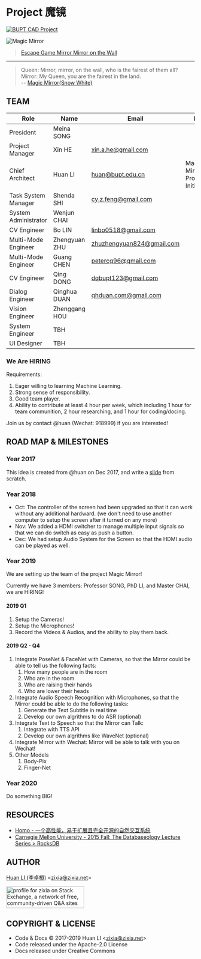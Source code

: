 # Project 魔镜

[![BUPT CAD Project](https://img.shields.io/badge/👀-BUPT_CAD_Project-blue.svg)](https://github.com/bupt/awesome-cad)

![Magic Mirror](https://bupt.github.io/magic-mirror/images/mirror-mirror-on-the-wall.jpg)
> [Escape Game Mirror Mirror on the Wall](http://gr.qadviser.eu/athens/escape-rooms/mirror-mirror-on-the-wall-the-mindtrap)

----

> Queen: Mirror, mirror, on the wall, who is the fairest of them all?  
> Mirror: My Queen, you are the fairest in the land.  
> -- [Magic Mirror(Snow White)](https://en.wikipedia.org/wiki/Magic_Mirror_(Snow_White))

## TEAM

| Role                 | Name       | Email | Bio |
| -------------------- | ---------- | ----- | --- |
| President            | Meina SONG | | |
| Project Manager      | Xin HE     | <xin.a.he@gmail.com> | |
| Chief Architect      | Huan LI    | <huan@bupt.edu.cn> | Magic Mirror Project Initializer |
| Task System Manager  | Shenda SHI | <cy.z.feng@gmail.com> | |
| System Administrator | Wenjun CHAI | | |
| CV Engineer          | Bo LIN | <linbo0518@gmail.com> | |
| Multi-Mode Engineer  | Zhengyuan ZHU | <zhuzhengyuan824@gmail.com> | |
| Multi-Mode Engineer  | Guang CHEN | <petercg96@gmail.com> | |
| CV Engineer          | Qing DONG | <dqbupt123@gmail.com> | |
| Dialog Engineer      | Qinghua DUAN | <qhduan.com@gmail.com> | |
| Vision Engineer      | Zhenggang HOU | | |
| System Engineer      | TBH | | |
| UI Designer          | TBH | | |

### We Are HIRING

Requirements:

1. Eager willing to learning Machine Learning.
1. Strong sense of responsibility.
1. Good team player.
1. Ability to contribute at least 4 hour per week, which including 1 hour for team communition, 2 hour researching, and 1 hour for coding/docing.

Join us by contact @huan (Wechat: 918999) if you are interested!

## ROAD MAP & MILESTONES

### Year 2017

This idea is created from @huan on Dec 2017, and write a [slide](https://docs.google.com/presentation/d/12I5k_lhlEyipIdHq270JzEFA8WH5B4VPZKnmjj1YHJs/edit?usp=sharing) from scratch.

### Year 2018

- Oct: The controller of the screen had been upgraded so that it can work without any additional hardward. (we don't need to use another computer to setup the screen after it turned on any more)
- Nov: We added a HDMI switcher to manage multiple input signals so that we can do switch as easy as push a button.
- Dec: We had setup Audio System for the Screen so that the HDMI audio can be played as well.

### Year 2019

We are setting up the team of the project Magic Mirror!

Currently we have 3 members: Professor SONG, PhD LI, and Master CHAI, we are HIRING!

#### 2019 Q1

1. Setup the Cameras!
1. Setup the Microphones!
1. Record the Videos & Audios, and the ability to play them back.

#### 2019 Q2 - Q4

1. Integrate PoseNet & FaceNet with Cameras, so that the Mirror could be able to tell us the following facts:
    1. How many people are in the room
    1. Who are in the room
    1. Who are raising their hands
    1. Who are lower their heads
1. Integrate Audio Speech Recognition with Microphones, so that the Mirror could be able to do the following tasks:
    1. Generate the Text Subtitle in real time
    1. Develop our own algrithms to do ASR (optional)
1. Integrate Text to Speech so that the Mirror can Talk:
    1. Integrate with TTS API
    1. Develop our own algrithms like WaveNet (optional)
1. Integrate Mirror with Wechat: Mirror will be able to talk with you on Wechat!
1. Other Models
    1. Body-Pix
    1. Finger-Net

### Year 2020

Do something BIG!

## RESOURCES

- [Homo - 一个高性能，易于扩展且完全开源的自然交互系统](https://homo.codist.me/)
- [Carnegie Mellon University - 2015 Fall: The Databaseology Lecture Series > RocksDB](https://scs.hosted.panopto.com/Panopto/Pages/Viewer.aspx?id=f4e0eb37-ae18-468f-9248-cb73edad3e56)

## AUTHOR

[Huan LI (李卓桓)](http://linkedin.com/in/zixia) \<zixia@zixia.net\>

<a href="https://stackexchange.com/users/265499">
  <img src="https://stackexchange.com/users/flair/265499.png" width="208" height="58" alt="profile for zixia on Stack Exchange, a network of free, community-driven Q&amp;A sites" title="profile for zixia on Stack Exchange, a network of free, community-driven Q&amp;A sites">
</a>

## COPYRIGHT & LICENSE

- Code & Docs © 2017-2019 Huan LI \<zixia@zixia.net\>
- Code released under the Apache-2.0 License
- Docs released under Creative Commons
